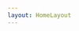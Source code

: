 ```yaml
---
layout: HomeLayout
---
```

<!--
heroImage: /waves-docs-logo.svg
actionText: Get Started →
actionLink: /guide/
description: Russian content
-->

